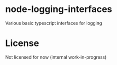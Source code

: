# node-logging-interfaces
Various basic typescript interfaces for logging

# License
Not licensed for now (internal work-in-progress)
